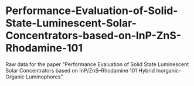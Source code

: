 # Performance-Evaluation-of-Solid-State-Luminescent-Solar-Concentrators-based-on-InP-ZnS-Rhodamine-101
Raw data for the paper "Performance Evaluation of Solid State Luminescent Solar Concentrators based on InP/ZnS–Rhodamine 101 Hybrid Inorganic-Organic Luminophores"
